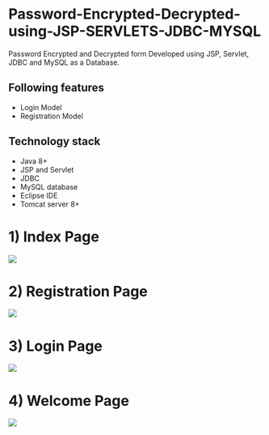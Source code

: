 
<h1> Password-Encrypted-Decrypted-using-JSP-SERVLETS-JDBC-MYSQL</h1>

Password Encrypted and Decrypted form Developed using JSP, Servlet, JDBC and MySQL as a Database.

## Following features
- Login Model
- Registration Model

## Technology stack
- Java 8+
- JSP and Servlet
- JDBC
- MySQL database
- Eclipse IDE
- Tomcat server 8+

 <h1> 1) Index Page </h1>
 
 <img src="https://user-images.githubusercontent.com/45147588/126626951-1b99e7b0-c8e4-4eca-893b-3388ae446fb6.PNG">

<h1> 2) Registration Page </h1>

<img src="https://user-images.githubusercontent.com/45147588/126626946-a4288f6a-4dc1-4f61-bd79-212565e4e3e2.PNG">

<h1> 3) Login Page </h1>

<img src="https://user-images.githubusercontent.com/45147588/126626942-4a93ae92-77ec-4a1b-b8b7-45bc198f70c9.PNG">

<h1> 4) Welcome Page </h1>

<img src="https://user-images.githubusercontent.com/45147588/126626948-40d3cc4c-ecf3-45f1-b4a0-38b28a9cc25c.PNG">







